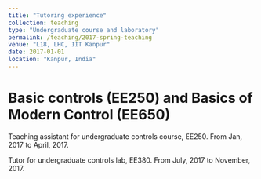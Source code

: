 ```yaml
---
title: "Tutoring experience"
collection: teaching
type: "Undergraduate course and laboratory"
permalink: /teaching/2017-spring-teaching
venue: "L18, LHC, IIT Kanpur"
date: 2017-01-01
location: "Kanpur, India"
---
```


Basic controls (EE250) and Basics of Modern Control (EE650)
======
Teaching assistant for undergraduate controls course, EE250. From Jan, 2017 to April, 2017.

Tutor for undergraduate controls lab, EE380. From July, 2017 to November, 2017.
